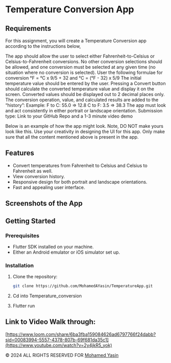 # Temperature Conversion App
 ## Requirements
For this assignment, you will create a Temperature Conversion app according to the instructions  below,

The app should allow the user to select either Fahrenheit-to-Celsius or Celsius-to-Fahrenheit conversions. No other conversion selections should be allowed, and one conversion must be selected at any given time (no situation where no conversion is selected).
User the following formulae for conversion
°F = °C x 9/5 + 32   and °C = (°F - 32) x 5/9
The initial temperature value should be entered by the user. 
Pressing a Convert button should calculate the converted temperature value and display it on the screen. Converted values should be displayed out to 2 decimal places only.
The conversion operation, value, and calculated results are added to the “history”:
Example:
F to C: 55.0  => 12.8
C to F: 3.5 =>  38.3
The app must look and act consistently in either portrait or landscape orientation.
Submission type: Link to your GitHub Repo and a 1-3 minute video demo 

Below is an example of how the app might look. Note, DO NOT make yours look like this. Use your creativity in designing the UI for this app. Only make sure that all the content mentioned above is present in the app.

## Features

- Convert temperatures from Fahrenheit to Celsius and Celsius to Fahrenheit as well.
- View conversion history.
- Responsive design for both portrait and landscape orientations.
- Fast and appealing user interface.

## Screenshots of the App



## Getting Started

### Prerequisites

- Flutter SDK installed on your machine.
- Either an Android emulator or iOS simulator set up.

### Installation

1. Clone the repository:

   ```bash
   git clone https://github.com/MohamedAYasin/TemperatureApp.git

2. Cd into Temperature_conversion

3. Flutter run

## Link to Video Walk through: 

[https://www.loom.com/share/6ba3fba159084626ad6797766f24dabb?sid=00083994-5557-4378-807b-69f681da35c1](https://www.youtube.com/watch?v=2y4jkR5_yok)

© 2024 ALL RIGHTS RESERVED FOR [Mohamed Yasin](https://github.com/mohamedAYasin/)
